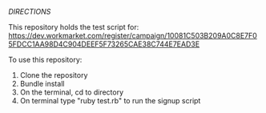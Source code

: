 *DIRECTIONS*

This repository holds the test script for: https://dev.workmarket.com/register/campaign/10081C503B209A0C8E7F05FDCC1AA98D4C904DEEF5F73265CAE38C744E7EAD3E

To use this repository:

1. Clone the repository
2. Bundle install
3. On the terminal, cd to directory
4. On terminal type "ruby test.rb" to run the signup script


